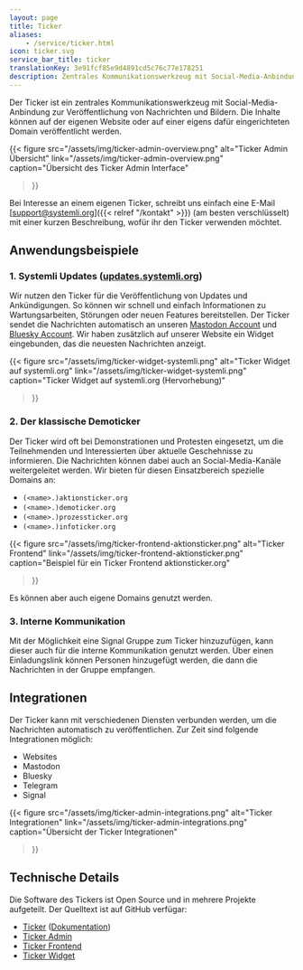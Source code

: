 ```yaml
---
layout: page
title: Ticker
aliases:
    - /service/ticker.html
icon: ticker.svg
service_bar_title: ticker
translationKey: 3e91fcf85e9d4891cd5c76c77e178251
description: Zentrales Kommunikationswerkzeug mit Social-Media-Anbindung
---
```

Der Ticker ist ein zentrales Kommunikationswerkzeug mit Social-Media-Anbindung zur Veröffentlichung von Nachrichten und Bildern.
Die Inhalte können auf der eigenen Website oder auf einer eigens dafür eingerichteten Domain veröffentlicht werden.

{{< figure
  src="/assets/img/ticker-admin-overview.png"
  alt="Ticker Admin Übersicht"
  link="/assets/img/ticker-admin-overview.png"
  caption="Übersicht des Ticker Admin Interface"
>}}

Bei Interesse an einem eigenen Ticker, schreibt uns einfach eine E-Mail [support@systemli.org]({{< relref "/kontakt" >}}) (am besten verschlüsselt) mit einer kurzen Beschreibung, wofür ihr den Ticker verwenden möchtet.

## Anwendungsbeispiele

### 1. Systemli Updates ([updates.systemli.org](https://updates.systemli.org))

Wir nutzen den Ticker für die Veröffentlichung von Updates und Ankündigungen.
So können wir schnell und einfach Informationen zu Wartungsarbeiten, Störungen oder neuen Features bereitstellen.
Der Ticker sendet die Nachrichten automatisch an unseren [Mastodon Account](https://systemli.social/@systemli) und [Bluesky Account](https://bsky.app/profile/systemli.bsky.social).
Wir haben zusätzlich auf unserer Website ein Widget eingebunden, das die neuesten Nachrichten anzeigt.

{{< figure
  src="/assets/img/ticker-widget-systemli.png"
  alt="Ticker Widget auf systemli.org"
  link="/assets/img/ticker-widget-systemli.png"
  caption="Ticker Widget auf systemli.org (Hervorhebung)"
>}}

### 2. Der klassische Demoticker

Der Ticker wird oft bei Demonstrationen und Protesten eingesetzt, um die Teilnehmenden und Interessierten über aktuelle Geschehnisse zu informieren.
Die Nachrichten können dabei auch an Social-Media-Kanäle weitergeleitet werden.
Wir bieten für diesen Einsatzbereich spezielle Domains an:

- `(<name>.)aktionsticker.org`
- `(<name>.)demoticker.org`
- `(<name>.)prozessticker.org`
- `(<name>.)infoticker.org`

{{< figure
  src="/assets/img/ticker-frontend-aktionsticker.png"
  alt="Ticker Frontend"
  link="/assets/img/ticker-frontend-aktionsticker.png"
  caption="Beispiel für ein Ticker Frontend aktionsticker.org"
>}}

Es können aber auch eigene Domains genutzt werden.

### 3. Interne Kommunikation

Mit der Möglichkeit eine Signal Gruppe zum Ticker hinzuzufügen, kann dieser auch für die interne Kommunikation genutzt werden.
Über einen Einladungslink können Personen hinzugefügt werden, die dann die Nachrichten in der Gruppe empfangen.

## Integrationen

Der Ticker kann mit verschiedenen Diensten verbunden werden, um die Nachrichten automatisch zu veröffentlichen.
Zur Zeit sind folgende Integrationen möglich:

- Websites
- Mastodon
- Bluesky
- Telegram
- Signal

{{< figure
  src="/assets/img/ticker-admin-integrations.png"
  alt="Ticker Integrationen"
  link="/assets/img/ticker-admin-integrations.png"
  caption="Übersicht der Ticker Integrationen"
>}}

## Technische Details

Die Software des Tickers ist Open Source und in mehrere Projekte aufgeteilt.
Der Quelltext ist auf GitHub verfügar:

- [Ticker](https://github.com/systemli/ticker) ([Dokumentation](https://systemli.github.io/ticker/))
- [Ticker Admin](https://github.com/systemli/ticker-admin)
- [Ticker Frontend](https://github.com/systemli/ticker-frontend)
- [Ticker Widget](https://github.com/systemli/ticker-widget)
